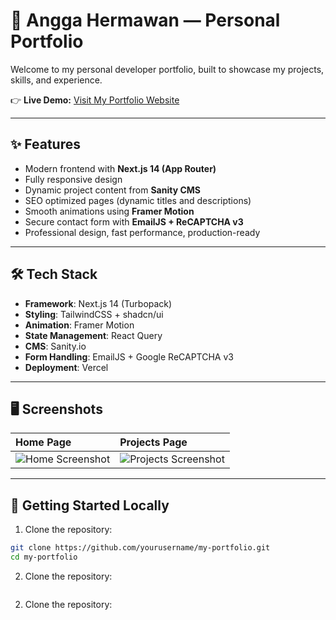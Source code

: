 # 🚀 Angga Hermawan — Personal Portfolio

Welcome to my personal developer portfolio, built to showcase my projects, skills, and experience.

👉 **Live Demo:** [Visit My Portfolio Website](https://anggahermawan.com)

---

## ✨ Features

- Modern frontend with **Next.js 14 (App Router)**
- Fully responsive design
- Dynamic project content from **Sanity CMS**
- SEO optimized pages (dynamic titles and descriptions)
- Smooth animations using **Framer Motion**
- Secure contact form with **EmailJS + ReCAPTCHA v3**
- Professional design, fast performance, production-ready

---

## 🛠️ Tech Stack

- **Framework**: Next.js 14 (Turbopack)
- **Styling**: TailwindCSS + shadcn/ui
- **Animation**: Framer Motion
- **State Management**: React Query
- **CMS**: Sanity.io
- **Form Handling**: EmailJS + Google ReCAPTCHA v3
- **Deployment**: Vercel

---

## 🖥️ Screenshots

<!-- OPTIONAL: Upload screenshots in /public/screenshots folder and link them -->
| Home Page | Projects Page |
|:---|:---|
| ![Home Screenshot](./public/screenshots/home.png) | ![Projects Screenshot](./public/screenshots/projects.png) |

---

## 🚀 Getting Started Locally

1. Clone the repository:

```bash
git clone https://github.com/yourusername/my-portfolio.git
cd my-portfolio
```

2. Clone the repository:
```bash
```

2. Clone the repository:
```bash
```
